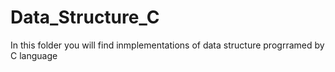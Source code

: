 # Data_Structure_C
In this folder you will find inmplementations of data structure progrramed by C language
